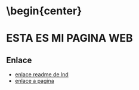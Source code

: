 # \begin{center}

# ESTA ES MI PAGINA WEB

## Enlace 

* [enlace readme de lnd](lnd/README.md)
* [enlace a pagina](lnd/pagina.md)
